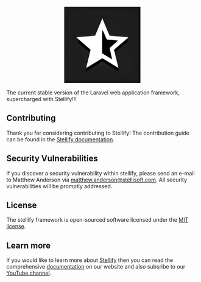 <p align="center"><a href="https://stellisoft.com" target="_blank"><img src="https://raw.githubusercontent.com/Stellify-Software-Ltd/stellify/refs/heads/main/public/stellify_logo.jpeg" width="200" alt="Stellify Logo"></a></p>

The current stable version of the Laravel web application framework, supercharged with Stellify!!!

## Contributing

Thank you for considering contributing to Stellify! The contribution guide can be found in the [Stellify documentation](https://stellisoft.com/stellify/documentation/contributions).

## Security Vulnerabilities

If you discover a security vulnerability within stellify, please send an e-mail to Matthew Anderson via [matthew.anderson@stellisoft.com](mailto:matthew.anderson@stellisoft.com). All security vulnerabilities will be promptly addressed.

## License

The stellify framework is open-sourced software licensed under the [MIT license](https://opensource.org/licenses/MIT).

## Learn more

If you would like to learn more about [Stellify](https://stellisoft.com/) then you can read the comprehensive [documentation](https://stellisoft.com/stellify/documentation) on our website and also subsribe to our [YouTube channel](https://www.youtube.com/@stellisoft).